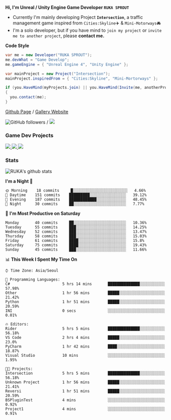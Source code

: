 **Hi, I'm Unreal / Unity Engine Game Developer `RUKA SPROUT`**

- Currently I'm mainly developing Project **`Intersection`**, a traffic management game inspired from `Cities:Skyline`✈️ & `Mini-Motorways`🚘
- I'm a solo developer, but if you have mind to `join my project` or `invite me to another project`, please **contact me.**

**Code Style**

```csharp
var me = new Developer("RUKA SPROUT");
me.devWhat = "Game Develop";
me.gameEngine = { "Unreal Engine 4", "Unity Engine" };
```

```csharp
var mainProject = new Project("Intersection");
mainProject.inspiredFrom = { "Cities:Skyline", "Mini-Mortorways" };

if (you.HaveMind(myProjects.join) || you.HaveMind(Invite(me, anotherProject)))
{
  you.contact(me);
}
```

[Github Page](https://lutca1320.github.io/) / [Gallery Website](https://rukasp.xyz/)

![GitHub followers](https://img.shields.io/github/followers/lutca1320?label=Follow&style=social) / [![](https://img.shields.io/badge/Gmail-lutca1320%40gmail.com-blue)](mailto:lutca1320@gmail.com)

### Game Dev Projects

<a href="https://github.com/lutca1320/Intersection">
  <img src="https://github-readme-stats.vercel.app/api/pin/?username=lutca1320&repo=Intersection" />
</a>
<a href="https://github.com/lutca1320/Reversi">
  <img src="https://github-readme-stats.vercel.app/api/pin/?username=lutca1320&repo=Reversi" />
</a>
<a href="https://github.com/lutca1320/Together">
  <img src="https://github-readme-stats.vercel.app/api/pin/?username=lutca1320&repo=Together" />
</a>


### Stats

![RUKA's github stats](https://github-readme-stats.vercel.app/api?username=lutca1320&show_icons=true&include_all_commits=true&count_private=true&hide=contribs,prs)

<!--START_SECTION:waka-->
**I'm a Night 🦉** 

```text
🌞 Morning    18 commits     █░░░░░░░░░░░░░░░░░░░░░░░░   4.66% 
🌆 Daytime    151 commits    █████████░░░░░░░░░░░░░░░░   39.12% 
🌃 Evening    187 commits    ████████████░░░░░░░░░░░░░   48.45% 
🌙 Night      30 commits     ██░░░░░░░░░░░░░░░░░░░░░░░   7.77%

```
📅 **I'm Most Productive on Saturday** 

```text
Monday       40 commits     ██░░░░░░░░░░░░░░░░░░░░░░░   10.36% 
Tuesday      55 commits     ███░░░░░░░░░░░░░░░░░░░░░░   14.25% 
Wednesday    52 commits     ███░░░░░░░░░░░░░░░░░░░░░░   13.47% 
Thursday     58 commits     ███░░░░░░░░░░░░░░░░░░░░░░   15.03% 
Friday       61 commits     ████░░░░░░░░░░░░░░░░░░░░░   15.8% 
Saturday     75 commits     ████░░░░░░░░░░░░░░░░░░░░░   19.43% 
Sunday       45 commits     ███░░░░░░░░░░░░░░░░░░░░░░   11.66%

```


📊 **This Week I Spent My Time On** 

```text
⌚︎ Time Zone: Asia/Seoul

💬 Programming Languages: 
C#                       5 hrs 14 mins       ██████████████░░░░░░░░░░░   57.98% 
Other                    1 hr 56 mins        █████░░░░░░░░░░░░░░░░░░░░   21.42% 
Python                   1 hr 51 mins        █████░░░░░░░░░░░░░░░░░░░░   20.59% 
INI                      0 secs              ░░░░░░░░░░░░░░░░░░░░░░░░░   0.01%

🔥 Editors: 
Rider                    5 hrs 5 mins        ██████████████░░░░░░░░░░░   56.18% 
VS Code                  2 hrs 4 mins        █████░░░░░░░░░░░░░░░░░░░░   23.0% 
PyCharm                  1 hr 42 mins        ████░░░░░░░░░░░░░░░░░░░░░   18.87% 
Visual Studio            10 mins             ░░░░░░░░░░░░░░░░░░░░░░░░░   1.95%

🐱‍💻 Projects: 
Intersection             5 hrs 5 mins        ██████████████░░░░░░░░░░░   56.18% 
Unknown Project          1 hr 56 mins        █████░░░░░░░░░░░░░░░░░░░░   21.41% 
Reversi                  1 hr 51 mins        █████░░░░░░░░░░░░░░░░░░░░   20.59% 
BSPluginTest             4 mins              ░░░░░░░░░░░░░░░░░░░░░░░░░   0.92% 
Project1                 4 mins              ░░░░░░░░░░░░░░░░░░░░░░░░░   0.91%

```


<!--END_SECTION:waka-->
